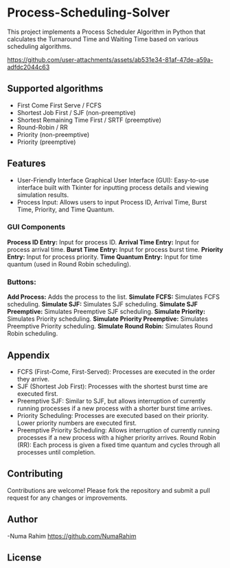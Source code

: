 # Process-Scheduling-Solver
This project implements a Process Scheduler Algorithm in Python that calculates the Turnaround Time and Waiting Time based on various scheduling algorithms.


https://github.com/user-attachments/assets/ab531e34-81af-47de-a59a-adfdc2044c63


## Supported algorithms

* First Come First Serve / FCFS
* Shortest Job First / SJF (non-preemptive)
* Shortest Remaining Time First / SRTF (preemptive)
* Round-Robin / RR
* Priority (non-preemptive)
* Priority (preemptive)

## Features
* User-Friendly Interface
Graphical User Interface (GUI): Easy-to-use interface built with Tkinter for inputting process details and viewing simulation results.
* Process Input: Allows users to input Process ID, Arrival Time, Burst Time, Priority, and Time Quantum.

### GUI Components
**Process ID Entry:** Input for process ID.
**Arrival Time Entry:** Input for process arrival time.
**Burst Time Entry:** Input for process burst time.
**Priority Entry:** Input for process priority.
**Time Quantum Entry:** Input for time quantum (used in Round Robin scheduling).
### Buttons:
**Add Process:** Adds the process to the list.
**Simulate FCFS:** Simulates FCFS scheduling.
**Simulate SJF:** Simulates SJF scheduling.
**Simulate SJF Preemptive:** Simulates Preemptive SJF scheduling.
**Simulate Priority:** Simulates Priority scheduling.
**Simulate Priority Preemptive:** Simulates Preemptive Priority scheduling.
**Simulate Round Robin:** Simulates Round Robin scheduling.

## Appendix
* FCFS (First-Come, First-Served): Processes are executed in the order they arrive.
* SJF (Shortest Job First): Processes with the shortest burst time are executed first.
* Preemptive SJF: Similar to SJF, but allows interruption of currently running processes if a new process with a shorter burst time arrives.
* Priority Scheduling: Processes are executed based on their priority. Lower priority numbers are executed first.
* Preemptive Priority Scheduling: Allows interruption of currently running processes if a new process with a higher priority arrives.
Round Robin (RR): Each process is given a fixed time quantum and cycles through all processes until completion.

## Contributing
Contributions are welcome! Please fork the repository and submit a pull request for any changes or improvements.
## Author
-Numa Rahim https://github.com/NumaRahim

## License





